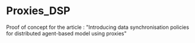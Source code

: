 # Proxies_DSP
Proof of concept for the article : "Introducing data synchronisation policies for distributed agent-based model using proxies"
